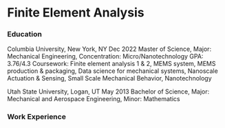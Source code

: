 # Finite Element Analysis

### Education
Columbia University, New York, NY    	Dec 2022
Master of Science, Major: Mechanical Engineering, Concentration:  Micro/Nanotechnology                                            GPA: 3.76/4.3
Coursework: Finite element analysis 1 & 2, MEMS system, MEMS production & packaging, Data science for mechanical systems,
Nanoscale Actuation & Sensing, Small Scale Mechanical Behavior, Nanotechnology 
 
Utah State University, Logan, UT	May 2013
Bachelor of Science, Major: Mechanical and Aerospace Engineering, Minor: Mathematics

### Work Experience

